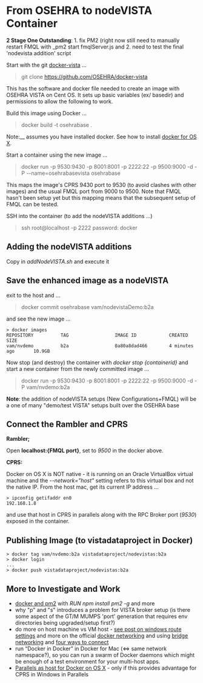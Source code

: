 # From OSEHRA to nodeVISTA Container

__2 Stage One Outstanding__: 1. fix PM2 (right now still need to manually restart FMQL with _pm2 start fmqlServer.js and 2. need to test the final 'nodevista addition' script

Start with the git [docker-vista](https://github.com/OSEHRA/docker-vista) ...

> git clone https://github.com/OSEHRA/docker-vista

This has the software and docker file needed to create an image with OSEHRA VISTA on Cent OS. It sets up basic variables (ex/ basedir) and permissions to allow the following to work.

Build this image using Docker ...

> docker build -t osehrabase . 

Note:__ assumes you have installed docker. See how to install [docker for OS X](https://docs.docker.com/docker-for-mac/install/).

Start a container using the new image ...

> docker run -p 9530:9430 -p 8001:8001 -p 2222:22 -p 9500:9000 -d -P --name=osehrabasevista osehrabase  

This maps the image's CPRS 9430 port to 9530 (to avoid clashes with other images) and the usual FMQL port from 9000 to 9500. Note that FMQL hasn't been setup yet but this mapping means that the subsequent setup of FMQL can be tested. 

SSH into the container (to add the nodeVISTA additions ...)

> ssh root@localhost -p 2222
password: docker

## Adding the nodeVISTA additions

Copy in _addNodeVISTA.sh_ and execute it

## Save the enhanced image as a nodeVISTA

exit to the host and ...

> docker commit osehrabase vam/nodevistaDemo:b2a

and see the new image ...

```text
> docker images
REPOSITORY          TAG                 IMAGE ID            CREATED             SIZE
vam/nvdemo          b2a                 0a80a8dad466        4 minutes ago       10.9GB
```

Now stop (and destroy) the container with _docker stop {containerid}_ and start a new container from the newly committed image ...

> docker run -p 9530:9430 -p 8001:8001 -p 2222:22 -p 9500:9000 -d -P vam/nvdemo:b2a

__Note__: the addition of nodeVISTA setups (New Configurations+FMQL) will be a one of many "demo/test VISTA" setups built over the OSEHRA base

## Connect the Rambler and CPRS

__Rambler;__

Open __localhost:{FMQL port}__, set to _9500_ in the docker above.

__CPRS:__

Docker on OS X is NOT native - it is running on an Oracle VirtualBox virtual machine and the _--network="host"_ setting refers to this virtual box and not the native IP. From the host mac, get its current IP address ...

```text
> ipconfig getifaddr en0
192.168.1.8
```

and use that host in CPRS in parallels along with the RPC Broker port (_9530_) exposed in the container. 

## Publishing Image (to vistadataproject in Docker)

```text
> docker tag vam/nvdemo:b2a vistadataproject/nodevistas:b2a
> docker login 
...
> docker push vistadataproject/nodevistas:b2a
```

## More to Investigate and Work 

  * [docker and pm2](http://pm2.keymetrics.io/docs/usage/docker-pm2-nodejs/) with _RUN npm install pm2 -g_ and more
  * why "p" and "s" introduces a problem for VISTA broker setup (is there some aspect of the GT/M MUMPS 'port' generation that requires env directories being upgraded/setup first?)
  * do more on host machine vs VM host - [see post on windows route settings](https://forums.docker.com/t/how-to-access-docker-container-from-another-machine-on-local-network/4737/13) and more on the official [docker networking](https://docs.docker.com/config/containers/container-networking/) and using [bridge networking](https://docs.docker.com/network/bridge/#use-ipv6) and [four ways to connect](http://blog.oddbit.com/2014/08/11/four-ways-to-connect-a-docker/)
  * run “Docker in Docker” in Docker for Mac (<=> same network namespace?), so you can run a swarm of Docker daemons which might be enough of a test environment for your multi-host apps.
  * [Parallels as host for Docker on OS X](https://zitseng.com/archives/10861) - only if this provides advantage for CPRS in Windows in Parallels
